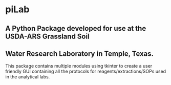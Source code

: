 # piLab

## A Python Package developed for use at the USDA-ARS Grassland Soil
## Water Research Laboratory in Temple, Texas.

This package contains multiple modules using tkinter to create a user
friendly GUI containing all the protocols for reagents/extractions/SOPs
used in the analytical labs.